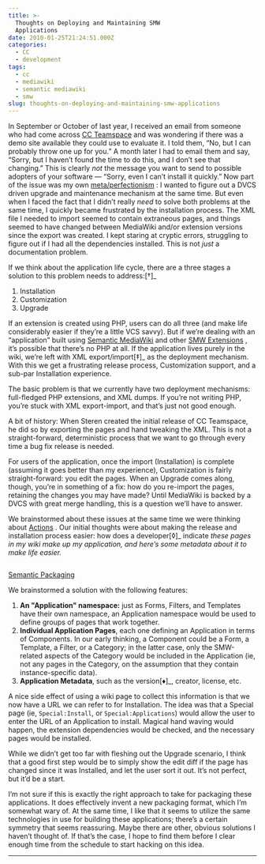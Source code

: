 ```yaml
---
title: >-
  Thoughts on Deploying and Maintaining SMW
  Applications
date: 2010-01-25T21:24:51.000Z
categories:
  - CC
  - development
tags:
  - cc
  - mediawiki
  - semantic mediawiki
  - smw
slug: thoughts-on-deploying-and-maintaining-smw-applications
---
```

In September or October of last year, I received an email from someone who had come across [CC Teamspace][1]  and was wondering if there was a demo site available they could use to evaluate it. I told them, “No, but I can probably throw one up for you.” A month later I had to email them and say, “Sorry, but I haven’t found the time to do this, and I don’t see that changing.” This is clearly _not_ the message you want to send to possible adopters of your software — “Sorry, even I can’t install it quickly.” Now part of the issue was my own [meta/perfectionism][2] : I wanted to figure out a DVCS driven upgrade and maintenance mechanism at the same time. But even when I faced the fact that I didn’t really _need_ to solve both problems at the same time, I quickly became frustrated by the installation process. The XML file I needed to import seemed to contain extraneous pages, and things seemed to have changed between MediaWiki and/or extension versions since the export was created. I kept staring at cryptic errors, struggling to figure out if I had all the dependencies installed. This is not _just_ a documentation problem.

If we think about the application life cycle, there are a three stages a solution to this problem needs to address:[†]_

<ol class="arabic simple">
  <li>
    Installation
  </li>
  <li>
    Customization
  </li>
  <li>
    Upgrade
  </li>
</ol>

If an extension is created using PHP, users can do all three (and make life considerably easier if they’re a little VCS savvy). But if we’re dealing with an “application” built using [Semantic MediaWiki][3]  and other [SMW Extensions][4] , it’s possible that there’s no PHP at all. If the application lives purely in the wiki, we’re left with XML export/import[‡]_ as the deployment mechanism. With this we get a frustrating release process, Customization support, and a sub-par Installation experience.

The basic problem is that we currently have two deployment mechanisms: full-fledged PHP extensions, and XML dumps. If you’re not writing PHP, you’re stuck with XML export-import, and that’s just not good enough.

A bit of history: When Steren created the initial release of CC Teamspace, he did so by exporting the pages and hand tweaking the XML. This is not a straight-forward, deterministic process that we want to go through every time a bug fix release is needed.

For users of the application, once the import (Installation) is complete (assuming it goes better than my experience), Customization is fairly straight-forward: you edit the pages. When an Upgrade comes along, though, you’re in something of a fix: how do you re-import the pages, retaining the changes you may have made? Until MediaWiki is backed by a DVCS with great merge handling, this is a question we’ll have to answer.

We brainstormed about these issues at the same time we were thinking about [Actions][5] . Our initial thoughts were about making the release and installation process easier: how does a developer[◊]_ indicate _these pages in my wiki make up my application, and here’s some metadata about it to make life easier._

<div class="figure">
  <img alt="" src="http://farm3.static.flickr.com/2099/2611968330_fc742209cf.jpg" />

  <p class="caption">
    <a class="reference external" href="http://www.flickr.com/photos/nathan_y/2611968330/">Semantic Packaging</a>
  </p>
</div>

We brainstormed a solution with the following features:

<ol class="arabic simple">
  <li>
    <strong>An "Application" namespace:</strong> just as Forms, Filters, and Templates have their own namespace, an Application namespace would be used to define groups of pages that work together.
  </li>
  <li>
    <strong>Individual Application Pages</strong>, each one defining an Application in terms of Components. In our early thinking, a Component could be a Form, a Template, a Filter, or a Category; in the latter case, only the SMW-related aspects of the Category would be included in the Application (ie, not any pages in the Category, on the assumption that they contain instance-specific data).
  </li>
  <li>
    <strong>Application Metadata</strong>, such as the version[♦]_, creator, license, etc.
  </li>
</ol>

A nice side effect of using a wiki page to collect this information is that we now have a URL we can refer to for Installation. The idea was that a Special page (ie, `Special:Install`, or `Special:Applications`) would allow the user to enter the URL of an Application to install. Magical hand waving would happen, the extension dependencies would be checked, and the necessary pages would be installed.

While we didn’t get too far with fleshing out the Upgrade scenario, I think that a good first step would be to simply show the edit diff if the page has changed since it was Installed, and let the user sort it out. It’s not perfect, but it’d be a start.

I’m not sure if this is exactly the right approach to take for packaging these applications. It does effectively invent a new packaging format, which I’m somewhat wary of. At the same time, I like that it seems to utilize the same technologies in use for building these applications; there’s a certain symmetry that seems reassuring. Maybe there are other, obvious solutions I haven’t thought of. If that’s the case, I hope to find them before I clear enough time from the schedule to start hacking on this idea.

---

<!-- [†] Address or work around, that is; there has to be a clear story
for how the user accomplishes each. -->

<!-- [‡] It’s possible that in the six months since I last worked
closely with this, things have changed considerably, but some
brief searching didn’t turn anything up. I’d love to be
corrected if I’ve missed something obvious. -->

<!-- [◊] I think one development model to be encouraged using SMW is
that of the user-developer: a user who utilizes SMW to get the
job done, and in the process creates something that they’d like
to release to the larger world. -->

<!-- [♦] One obvious short-coming of our solution is with respect to
versioning: what does it mean to *version* an application that
primarily exists as a bunch of wiki pages? -->



 [1]: http://wiki.creativecommons.org/CcTeamspace
 [2]: http://yergler.net/blog/2010/01/02/meta/
 [3]: http://semantic-mediawiki.org/
 [4]: http://semantic-mediawiki.org/wiki/Help:SMW_extensions
 [5]: http://yergler.net/blog/2010/01/07/actions-for-smw-applications-hypothetically/
